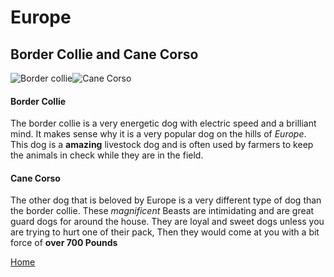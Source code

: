 # Europe 
## Border Collie and Cane Corso 
![Border collie](https://www.rockythetraveller.com/wp-content/uploads/2021/02/pexels-aloi%CC%88s-moubax-1124002.jpg)![Cane Corso](https://media.istockphoto.com/id/1349473672/photo/italian-cane-corso.jpg?s=612x612&w=0&k=20&c=Zps6N38wpcgIS-qtZkDl425v5nBmXGSiFP2WTSl57Zs=)
#### Border Collie
The border collie is a very energetic dog with electric speed and a brilliant mind. It makes sense why it is a very popular dog on the hills of _Europe_. This dog is a **amazing** livestock dog and is often used by farmers to keep the animals in check while they are in the field.
#### Cane Corso
The other dog that is beloved by Europe is a very different type of dog than the border collie. These _magnificent_ Beasts are intimidating and are great guard dogs for around the house. They are loyal and sweet dogs unless you are trying to hurt one of their pack, Then they would come at you with a bit force of **over 700 Pounds**

[Home](README.md)
